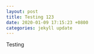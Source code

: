 ```yaml
---
layout: post
title: Testing 123
date: 2020-01-09 17:15:23 +0800
categories: jekyll update
---
```


Testing
